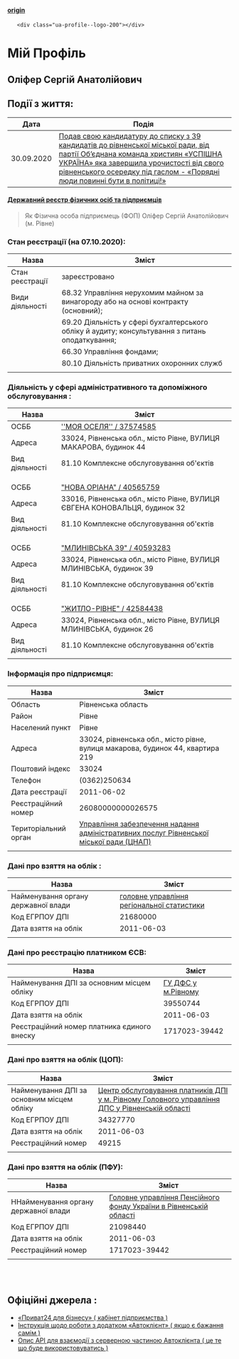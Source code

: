 <!--
<div  md- url="ua://profile"  type="md--setts" class="ua-profile"  ex--css-url000="css/ua-profile.css" ex--css-url="https://osbb-gr-44.github.io/pub/theme/css/md/blog/ua-profile.css">
person/
</div>
</div>

 -->

#### [origin](https://osbb-44.vercel.app/#/read--url-md?url=https%3A%2F%2Fosbb-gr-44.github.io%2Fpub%2Fblog%2Fosbb--olifer_serhiy%2Fprofile.md)

<div class="fit row flex-center">

       <div class="ua-profile--logo-200"></div>

</div>

# Мій Профіль

## **Оліфер Сергій Анатолійович**

 <div  type="git-hub--player" src="https://osbb-gr-44.github.io/pub/video/videojs/iframe.html#ew0KICAiaWQiOiAie2dlbjppZH0iLA0KICAidCI6ICJCdWRuaSBPc2JiIFogSWhvcmVtIE1pY2h1ZG95dSBIaXN0IE9saWZlciBTZXJoaXkiLA0KICAicCI6ICJodHRwczovL29zYmItZ3ItNDQuZ2l0aHViLmlvL3B1Yi92aWRlby9kYXRhL2J1ZG5pX29zYmJfel9paG9yZW1fbWljaHVkb3l1X19oaXN0LS1vbGlmZXJfc2VyaGl5LzIuanBnIiwNCiAgIm0zdTgiOiAiaHR0cHM6Ly9vc2JiLWdyLTQ0LmdpdGh1Yi5pby9wdWIvdmlkZW8vZGF0YS9idWRuaV9vc2JiX3pfaWhvcmVtX21pY2h1ZG95dV9faGlzdC0tb2xpZmVyX3NlcmhpeS92Lm0zdTgiDQp9" data-player--style="padding: 7vh 0; "></div>

## **Події з життя:**

| Дата       | Подія                                                                                                                                                                                                                                                                                                                                                                |
| ---------- | -------------------------------------------------------------------------------------------------------------------------------------------------------------------------------------------------------------------------------------------------------------------------------------------------------------------------------------------------------------------- |
| 30.09.2020 | [Подав свою кандидатуру до списку з 39 кандидатів до рівненської міської ради, від партії Об’єднана команда християн «УСПІШНА УКРАЇНА» яка завершила урочистості від свого рівненського осередку під гаслом - «Порядні люди повинні бути в політиці!»](https://radiotrek.rv.ua/news/uspishna_ukraina_rivnogo_prezentuvala_svoyu_komandu_na_vyborah_2020_257331.html) |

#### [Державний реєстр фізичних осіб та підприємців](https://usr.minjust.gov.ua/content/free-search)

> Як Фізична особа підприємець (ФОП) Оліфер Сергій Анатолійович (м. Рівне)

### Стан реєстрації (на 07.10.2020):

| Назва           | Зміст                                                                                            |
| --------------- | ------------------------------------------------------------------------------------------------ |
| Стан реєстрації | зареєстровано                                                                                    |
| Види діяльності | 68.32 Управління нерухомим майном за винагороду або на основі контракту (основний); |
|                 | 69.20 Діяльність у сфері бухгалтерського обліку й аудиту; консультування з питань оподаткування; |
|                 | 66.30 Управління фондами; |
|                 | 80.10 Діяльність приватних охоронних служб                                                       |
|                 |                                                                                                  |

### Діяльність у сфері адміністративного та допоміжного обслуговування :

| Назва          | Зміст                                                                                      |
| -------------- | ------------------------------------------------------------------------------------------ |
| ОСББ           | [''МОЯ ОСЕЛЯ'' / 37574585](https://youcontrol.com.ua/catalog/company_details/37574585/)    |
| Адреса         | 33024, Рівненська обл., місто Рівне, ВУЛИЦЯ МАКАРОВА, будинок 44                           |
| Вид діяльності | 81.10 Комплексне обслуговування об'єктів                                                   |
|                |                                                                                            |
|                |                                                                                            |
|                |                                                                                            |
| ОСББ           | ["НОВА ОРІАНА" / 40565759](https://youcontrol.com.ua/catalog/company_details/40565759/)    |
| Адреса         | 33016, Рівненська обл., місто Рівне, ВУЛИЦЯ ЄВГЕНА КОНОВАЛЬЦЯ, будинок 32                  |
| Вид діяльності | 81.10 Комплексне обслуговування об'єктів                                                   |
|                |                                                                                            |
|                |                                                                                            |
|                |                                                                                            |
| ОСББ           | [ "МЛИНІВСЬКА 39" / 40593283](https://youcontrol.com.ua/catalog/company_details/40593283/) |
| Адреса         | 33024, Рівненська обл., місто Рівне, ВУЛИЦЯ МЛИНІВСЬКА, будинок 39                         |
| Вид діяльності | 81.10 Комплексне обслуговування об'єктів                                                   |
|                |                                                                                            |
|                |                                                                                            |
|                |                                                                                            |
| ОСББ           | [ "ЖИТЛО-РІВНЕ" / 42584438](https://youcontrol.com.ua/catalog/company_details/42584438/)   |
| Адреса         | 33024, Рівненська обл., місто Рівне, ВУЛИЦЯ МЛИНІВСЬКА, будинок 26                         |
| Вид діяльності | 81.10 Комплексне обслуговування об'єктів                                                   |
|                |                                                                                            |

### Інформація про підприємця:

| Назва                | Зміст                                                                                                                  |
| -------------------- | ---------------------------------------------------------------------------------------------------------------------- |
| Область              | Рівненська область                                                                                                     |
| Район                | Рівне                                                                                                                  |
| Населений пункт      | Рівне                                                                                                                  |
| Адреса               | 33024, рівненська обл., місто рівне, вулиця макарова, будинок 44, квартира 219                                         |
| Поштовий індекс      | 33024                                                                                                                  |
| Телефон              | (0362)250634                                                                                                           |
| Дата реєстрації      | 2011-06-02                                                                                                             |
| Реєстраційний номер  | 26080000000026575                                                                                                      |
| Територіальний орган | [Управління забезпечення надання адміністративних послуг Рівненської міської ради (ЦНАП) ](https://www.cnaprv.gov.ua/) |
|                      |                                                                                                                        |

### Дані про взяття на облік :

| Назва                               | Зміст                                                                  |
| ----------------------------------- | ---------------------------------------------------------------------- |
| Найменування органу державної влади | [головне управління регіональної статистики](http://www.gusrv.gov.ua/) |
| Код ЕГРПОУ ДПІ                      | 21680000                                                               |
| Дата взяття на облік                | 2011-06-03                                                             |
|                                     |                                                                        |

### Дані про реєстрацію платником ЄСВ:

| Назва                                       | Зміст                                       |
| ------------------------------------------- | ------------------------------------------- |
| Найменування ДПІ за основним місцем обліку  | [ГУ ДФС у м.Рiвному](http://rv.sfs.gov.ua/) |
| Код ЕГРПОУ ДПІ                              | 39550744                                    |
| Дата взяття на облік                        | 2011-06-03                                  |
| Реєстраційний номер платника єдиного внеску | 1717023-39442                               |
|                                             |                                             |

### Дані про взяття на облік (ЦОП):

| Назва                                      | Зміст                                                                                                                                                                                     |
| ------------------------------------------ | ----------------------------------------------------------------------------------------------------------------------------------------------------------------------------------------- |
| Найменування ДПІ за основним місцем обліку | [Центр обслуговування платників ДПІ у м. Рівному Головного управління ДПС у Рівненській області](https://rv.tax.gov.ua/okremi-storinki/tsentri-obslugovuvannya-platnikiv-poda/75792.html) |
| Код ЕГРПОУ ДПІ                             | 34327770                                                                                                                                                                                  |
| Дата взяття на облік                       | 2011-06-03                                                                                                                                                                                |
| Реєстраційний номер                        | 49215                                                                                                                                                                                     |
|                                            |                                                                                                                                                                                           |

### Дані про взяття на облік (ПФУ):

| Назва                                | Зміст                                                                                            |
| ------------------------------------ | ------------------------------------------------------------------------------------------------ |
| ННайменування органу державної влади | [Головне управління Пенсійного фонду України в Рівненській області ](https://www.pfu.gov.ua/rv/) |
| Код ЕГРПОУ ДПІ                       | 21098440                                                                                         |
| Дата взяття на облік                 | 2011-06-03                                                                                       |
| Реєстраційний номер                  | 1717023-39442                                                                                    |
|                                      |                                                                                                  |

<br/><br/>

## Офіційні джерела :

* [«Приват24 для бізнесу» ( кабінет підприємства )](https://24.privatbank.ua)
* [Інструкція щодо роботи з додатком «Автоклієнт» ( якщо є бажання самім )](https://docs.google.com/document/d/e/2PACX-1vS8rx2WKg69o6JvG5L4AhSXcU6vxXcJph6WK84qJcAYDBvsNYEob57jDMQhbosjc9gRS5bOTqTXf0vb/pub)
* [Опис API для взаємодії з серверною частиною Автоклієнта ( це те що буде використовуватись )](https://docs.google.com/document/d/e/2PACX-1vTtKvGa3P4E-lDqLg3bHRF6Wi9S7GIjSMFEFxII5qQZBGxuTXs25hQNiUU1hMZQhOyx6BNvIZ1bVKSr/pub)
